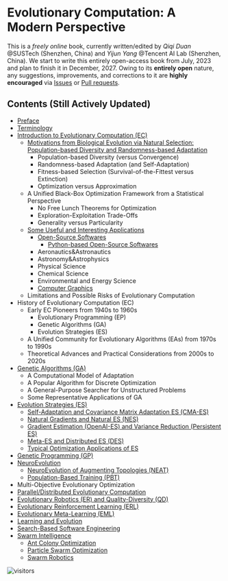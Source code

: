 # Evolutionary Computation: A Modern Perspective

This is a *freely online* book, currently written/edited by *Qiqi Duan* @SUSTech (Shenzhen, China) and *Yijun Yang* @Tencent AI Lab (Shenzhen, China). We start to write this entirely open-access book from July, 2023 and plan to finish it in December, 2027. Owing to its **entirely open** nature, any suggestions, improvements, and corrections to it are **highly encouraged** via [Issues](https://github.com/Evolutionary-Intelligence/EC-A-Modern-Perspective/issues) or [Pull requests](https://github.com/Evolutionary-Intelligence/EC-A-Modern-Perspective/pulls).

## Contents (Still Actively Updated)

* [Preface](https://github.com/Evolutionary-Intelligence/EC-A-Modern-Perspective/blob/main/Preface.md)
* [Terminology](https://github.com/Evolutionary-Intelligence/EC-A-Modern-Perspective/blob/main/Terminology.md)
* [Introduction to Evolutionary Computation (EC)](https://github.com/Evolutionary-Intelligence/EC-A-Modern-Perspective/blob/main/Introduction-to-Evolutionary-Computation-(EC).md)
  * [Motivations from Biological Evolution via Natural Selection: Population-based Diversity and Randomness-based Adaptation](https://github.com/Evolutionary-Intelligence/EC-A-Modern-Perspective/blob/main/Introduction-to-Evolutionary-Computation-(EC).md#motivations-from-biological-evolution-via-natural-selection-population-based-diversity-and-randomness-based-adaptation)
    * Population-based Diversity (versus Convergence)
    * Randomness-based Adaptation (and Self-Adaptation)
    * Fitness-based Selection (Survival-of-the-Fittest versus Extinction)
    * Optimization versus Approximation
  * A Unified Black-Box Optimization Framework from a Statistical Perspective
    * No Free Lunch Theorems for Optimization
    * Exploration-Exploitation Trade-Offs
    * Generality versus Particularity
  * [Some Useful and Interesting Applications](https://github.com/Evolutionary-Intelligence/EC-A-Modern-Perspective/blob/main/Introduction-to-Evolutionary-Computation-(EC).md#some-useful-and-interesting-applications)
    * [Open-Source Softwares](https://github.com/Evolutionary-Intelligence/EC-A-Modern-Perspective/blob/main/Introduction-to-Evolutionary-Computation-(EC).md#open-source-softwares)
      * [Python-based Open-Source Softwares](https://github.com/Evolutionary-Intelligence/EC-A-Modern-Perspective/blob/main/Introduction-to-Evolutionary-Computation-(EC).md#python-based-open-source-softwares)
    * Aeronautics&Astronautics
    * Astronomy&Astrophysics
    * Physical Science
    * Chemical Science
    * Environmental and Energy Science
    * [Computer Graphics](https://github.com/Evolutionary-Intelligence/EC-A-Modern-Perspective/blob/main/Introduction-to-Evolutionary-Computation-(EC).md#computer-graphics)
  * Limitations and Possible Risks of Evolutionary Computation
* History of Evolutionary Computation (EC)
  * Early EC Pioneers from 1940s to 1960s
    * Evolutionary Programming (EP)
    * Genetic Algorithms (GA)
    * Evolution Strategies (ES)
  * A Unified Community for Evolutionary Algorithms (EAs) from 1970s to 1990s
  * Theoretical Advances and Practical Considerations from 2000s to 2020s
* [Genetic Algorithms (GA)](https://github.com/Evolutionary-Intelligence/EC-A-Modern-Perspective/blob/main/Genetic-Algorithms-(GA).md)
  * A Computational Model of Adaptation
  * A Popular Algorithm for Discrete Optimization 
  * A General-Purpose Searcher for Unstructured Problems
  * Some Representative Applications of GA
* [Evolution Strategies (ES)](https://github.com/Evolutionary-Intelligence/EC-A-Modern-Perspective/blob/main/Evolution-Strategies-(ES).md)
  * [Self-Adaptation and Covariance Matrix Adaptation ES (CMA-ES)](https://github.com/Evolutionary-Intelligence/EC-A-Modern-Perspective/blob/main/Evolution-Strategies-(ES).md#self-adaptation-and-covariance-matrix-adaptation-es-cma-es)
  * [Natural Gradients and Natural ES (NES)](https://github.com/Evolutionary-Intelligence/EC-A-Modern-Perspective/blob/main/Evolution-Strategies-(ES).md#natural-gradients-and-natural-evolution-strategies-nes)
  * [Gradient Estimation (OpenAI-ES) and Variance Reduction (Persistent ES)](https://github.com/Evolutionary-Intelligence/EC-A-Modern-Perspective/blob/main/Evolution-Strategies-(ES).md#gradient-estimation-openai-es-and-variance-reduction-persistent-es)
  * [Meta-ES and Distributed ES (DES)](https://github.com/Evolutionary-Intelligence/EC-A-Modern-Perspective/blob/main/Evolution-Strategies-(ES).md#meta-es-and-distributed-es-des)
  * [Typical Optimization Applications of ES](https://github.com/Evolutionary-Intelligence/EC-A-Modern-Perspective/blob/main/Evolution-Strategies-(ES).md#typical-optimization-applications-of-es)
* [Genetic Programming (GP)](https://github.com/Evolutionary-Intelligence/EC-A-Modern-Perspective/blob/main/Genetic-Programming-(GP).md)
* [NeuroEvolution](https://github.com/Evolutionary-Intelligence/EC-A-Modern-Perspective/blob/main/NeuroEvolution.md)
  * [NeuroEvolution of Augmenting Topologies (NEAT)]()
  * [Population-Based Training (PBT)]()
* Multi-Objective Evolutionary Optimization
* [Parallel/Distributed Evolutionary Computation](https://github.com/Evolutionary-Intelligence/EC-A-Modern-Perspective/blob/main/Parallel-Distributed-Evolutionary-Computation.md)
* [Evolutionary Robotics (ER) and Quality-Diversity (QD)](https://github.com/Evolutionary-Intelligence/EC-A-Modern-Perspective/blob/main/Evolutionary-Robotics-(ER)-and-Quality-Diversity-(QD).md)
* [Evolutionary Reinforcement Learning (ERL)](https://github.com/Evolutionary-Intelligence/EC-A-Modern-Perspective/blob/main/Evolutionary-Reinforcement-Learning-(ERL).md)
* [Evolutionary Meta-Learning (EML)](https://github.com/Evolutionary-Intelligence/EC-A-Modern-Perspective/blob/main/Evolutionary-Meta-Learning-(EML).md)
* [Learning and Evolution](https://github.com/Evolutionary-Intelligence/EC-A-Modern-Perspective/blob/main/Learning-and-Evolution.md)
* [Search-Based Software Engineering]()
* [Swarm Intelligence]()
  * [Ant Colony Optimization](ACO)
  * [Particle Swarm Optimization](PSO)
  * [Swarm Robotics]()

![visitors](https://visitor-badge.laobi.icu/badge?page_id=Evolutionary-Intelligence.ECAModernPerspective)
